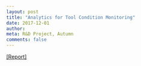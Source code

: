 ```yaml
---
layout: post
title: "Analytics for Tool Condition Monitoring"
date: 2017-12-01
author:
meta: R&D Project, Autumn
comments: false
---
```


<a href="/docs/rnd1.pdf" >[Report]</a>
